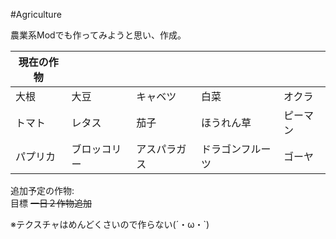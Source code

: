 #Agriculture

農業系Modでも作ってみようと思い、作成。

|現在の作物|                 |                 |                 |                 |
| ------------ | ------------ | ------------ | ------------ | ------------ |
|     大根     |     大豆     |   キャベツ    |     白菜     |    オクラ     |
|     トマト    |     レタス    |     茄子     |  ほうれん草 |   ピーマン   |
|   パプリカ   |  ブロッコリー | アスパラガス| ドラゴンフルーツ| ゴーヤ   |

追加予定の作物:  
目標 ~~一日２作物追加~~

※テクスチャはめんどくさいので作らない(´・ω・`)
